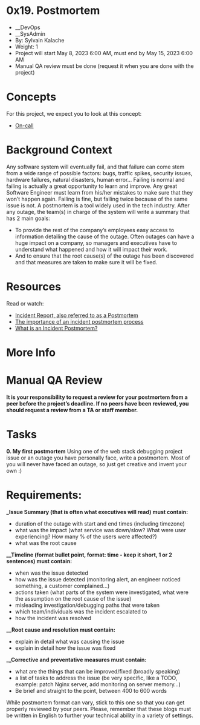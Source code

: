    # 0x19. Postmortem
* __DevOps
* __SysAdmin
* By: Sylvain Kalache
* Weight: 1
* Project will start May 8, 2023 6:00 AM, must end by May 15, 2023 6:00 AM
* Manual QA review must be done (request it when you are done with the project)
# Concepts
For this project, we expect you to look at this concept:
* [On-call](https://intranet.alxswe.com/concepts/39)

# Background Context
Any software system will eventually fail, and that failure can come stem from a wide range of possible factors: bugs, traffic spikes, security issues, hardware failures, natural disasters, human error… Failing is normal and failing is actually a great opportunity to learn and improve. Any great Software Engineer must learn from his/her mistakes to make sure that they won’t happen again. Failing is fine, but failing twice because of the same issue is not.
A postmortem is a tool widely used in the tech industry. After any outage, the team(s) in charge of the system will write a summary that has 2 main goals:
* To provide the rest of the company’s employees easy access to information detailing the cause of the outage. Often outages can have a huge impact on a company, so managers and executives have to understand what happened and how it will impact their work.
* And to ensure that the root cause(s) of the outage has been discovered and that measures are taken to make sure it will be fixed.

# Resources
Read or watch:
* [Incident Report, also referred to as a Postmortem](https://intranet.alxswe.com/rltoken/vkEjk-M6yBWW-wyB-7-I9Q)
* [The importance of an incident postmortem process](https://intranet.alxswe.com/rltoken/QwvgCYt2zjKRT7qMRe7I8A)
* [What is an Incident Postmortem?](https://intranet.alxswe.com/rltoken/kBjhT2PIr4X-U8FLI97--Q)

# More Info
# Manual QA Review
**It is your responsibility to request a review for your postmortem from a peer before the project’s deadline. If no peers have been reviewed, you should request a review from a TA or staff member.**

# Tasks
__0. My first postmortem__
Using one of the web stack debugging project issue or an outage you have personally face, write a postmortem. Most of you will never have faced an outage, so just get creative and invent your own :)

# Requirements:
****_Issue Summary (that is often what executives will read) must contain:****
* duration of the outage with start and end times (including timezone)
* what was the impact (what service was down/slow? What were user experiencing? How many % of the users were affected?)
* what was the root cause

**__**Timeline (format bullet point, format: time - keep it short, 1 or 2 sentences) must contain:****
* when was the issue detected
* how was the issue detected (monitoring alert, an engineer noticed something, a customer complained…)
* actions taken (what parts of the system were investigated, what were the assumption on the root cause of the issue)
* misleading investigation/debugging paths that were taken
* which team/individuals was the incident escalated to
* how the incident was resolved

**__**Root cause and resolution must contain:****
* explain in detail what was causing the issue
* explain in detail how the issue was fixed

_****_Corrective and preventative measures must contain:****
* what are the things that can be improved/fixed (broadly speaking)
* a list of tasks to address the issue (be very specific, like a TODO, example: patch Nginx server, add monitoring on server memory…)
* Be brief and straight to the point, between 400 to 600 words

While postmortem format can vary, stick to this one so that you can get properly reviewed by your peers.
Please, remember that these blogs must be written in English to further your technical ability in a variety of settings.

